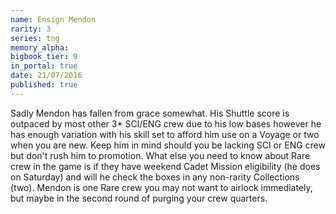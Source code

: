 ```yaml
---
name: Ensign Mendon
rarity: 3
series: tng
memory_alpha:
bigbook_tier: 9
in_portal: true
date: 21/07/2016
published: true
---
```


Sadly Mendon has fallen from grace somewhat. His Shuttle score is outpaced by most other 3* SCI/ENG crew due to his low bases however he has enough variation with his skill set to afford him use on a Voyage or two when you are new. Keep him in mind should you be lacking SCI or ENG crew but don't rush him to promotion. What else you need to know about Rare crew in the game is if they have weekend Cadet Mission eligibility (he does on Saturday) and will he check the boxes in any non-rarity Collections (two). Mendon is one Rare crew you may not want to airlock immediately, but maybe in the second round of purging your crew quarters.
